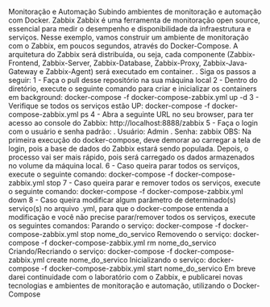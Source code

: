 Monitoração e Automação
Subindo ambientes de monitoração e automação com Docker.
Zabbix
Zabbix é uma ferramenta de monitoração open source, essencial para medir o desempenho e disponibilidade da infraestrutura e serviços.
Nesse exemplo, vamos construir um ambiente de monitoração com o Zabbix, em poucos segundos, através do Docker-Compose.
A arquitetura do Zabbix será distribuída, ou seja, cada componente (Zabbix-Frontend, Zabbix-Server, Zabbix-Database, Zabbix-Proxy, Zabbix-Java-Gateway e Zabbix-Agent) será executado em container. . Siga os passos a seguir:
1 - Faça o pull desse repositório na sua máquina local
2 - Dentro do diretório, execute o seguinte comando para criar e inicializar os containers em background: docker-compose -f docker-compose-zabbix.yml up -d
3 - Verifique se todos os serviços estão UP: docker-compose -f docker-compose-zabbix.yml ps
4 - Abra a seguinte URL no seu browser, para ter acesso ao console do Zabbix: http://localhost:8888/zabbix
5 - Faça o login com o usuário e senha padrão: . Usuário: Admin . Senha: zabbix
OBS: Na primeira execução do docker-compose, deve demorar ao carregar a tela de login, pois a base de dados do Zabbix estará sendo populada. Depois, o processo vai ser mais rápido, pois será carregado os dados armazenados no volume da máquina local.
6 - Caso queira parar todos os serviços, execute o seguinte comando: docker-compose -f docker-compose-zabbix.yml stop
7 - Caso queira parar e remover todos os serviços, execute o seguinte comando: docker-compose -f docker-compose-zabbix.yml down
8 - Caso queira modificar algum parâmetro de determinado(s) serviço(s) no arquivo .yml, para que o docker-compose entenda a modificação e você não precise parar/remover todos os serviços, execute os seguintes comandos:
Parando o serviço: docker-compose -f docker-compose-zabbix.yml stop nome_do_servico
Removendo o serviço: docker-compose -f docker-compose-zabbix.yml rm nome_do_servico
Criando/Recriando o serviço: docker-compose -f docker-compose-zabbix.yml create nome_do_servico
Inicializando o serviço: docker-compose -f docker-compose-zabbix.yml start nome_do_servico
Em breve darei continuidade com o laboratório com o Zabbix, e publicarei novas tecnologias e ambientes de monitoração e automação, utilizando o Docker-Compose
